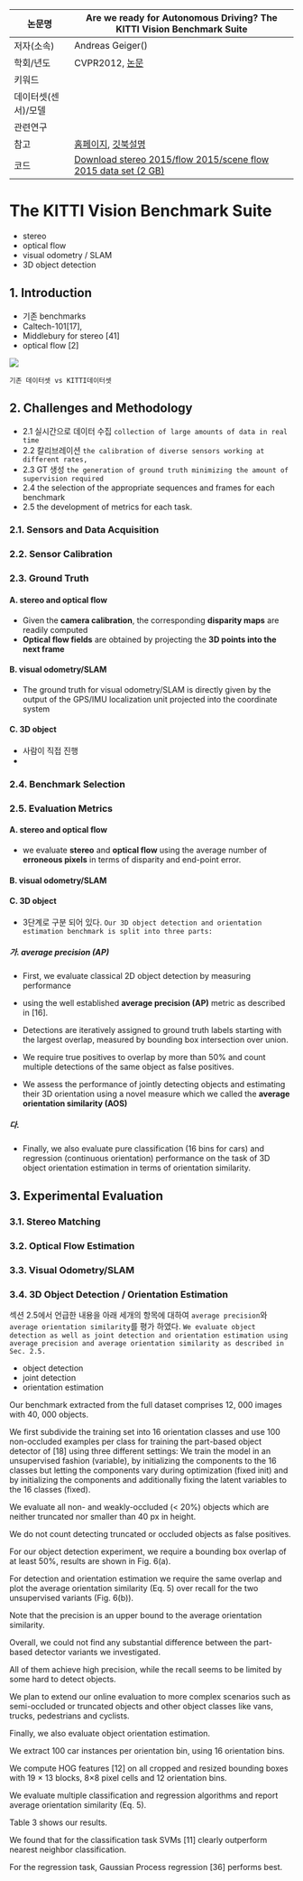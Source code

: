 |논문명 |Are we ready for Autonomous Driving? The KITTI Vision Benchmark Suite |
| --- | --- |
| 저자\(소속\) | Andreas Geiger\(\) |
| 학회/년도 | CVPR2012, [논문](http://www.cvlibs.net/publications/Geiger2012CVPR.pdf) |
| 키워드 | |
| 데이터셋(센서)/모델 | |
| 관련연구||
| 참고 |[홈페이지](http://www.cvlibs.net/datasets/kitti/), [깃북설명](https://github.com/hunjung-lim/awesome-vehicle-datasets/tree/master/vehicle/kitti) |
| 코드 |[Download stereo 2015/flow 2015/scene flow 2015 data set (2 GB)](http://kitti.is.tue.mpg.de/kitti/data_scene_flow.zip) |


# The KITTI Vision Benchmark Suite

- stereo
- optical flow
- visual odometry / SLAM
- 3D object detection



## 1. Introduction

- 기존 benchmarks
- Caltech-101[17],
- Middlebury for stereo [41]
- optical flow [2]

![](https://i.imgur.com/AdIrsHK.png)
```
기존 데이터셋 vs KITTI데이터셋
```

## 2. Challenges and Methodology

- 2.1 실시간으로 데이터 수집 `collection of large amounts of data in real time`
- 2.2 칼리브레이션 `the calibration of diverse sensors working at different rates,`
- 2.3 GT 생성 `the generation of ground truth minimizing the amount of supervision required`
- 2.4 the selection of the appropriate sequences and frames for each benchmark
- 2.5 the development of metrics for each task.

### 2.1. Sensors and Data Acquisition

### 2.2. Sensor Calibration

### 2.3. Ground Truth

#### A. stereo and optical flow
- Given the **camera calibration**, the corresponding **disparity maps** are readily computed
- **Optical flow fields** are obtained by projecting the **3D points into the next frame**

#### B. visual odometry/SLAM

- The ground truth for visual odometry/SLAM is directly given by the output of the GPS/IMU localization unit projected into the coordinate system

#### C. 3D object

- 사람이 직접 진행
-

### 2.4. Benchmark Selection

### 2.5. Evaluation Metrics


#### A. stereo and optical flow
- we evaluate **stereo** and **optical flow** using the average number of **erroneous pixels** in terms of disparity and end-point error.
#### B. visual odometry/SLAM

#### C. 3D object

- 3단계로 구분 되어 있다. `Our 3D object detection and orientation estimation benchmark is split into three parts: `

##### 가. average precision (AP)
- First, we evaluate classical 2D object detection by measuring performance
- using the well established **average precision (AP)** metric as described in [16].

- Detections are iteratively assigned to ground truth labels starting with the largest overlap, measured by bounding box intersection over union.

- We require true positives to overlap by more than 50% and count multiple detections of the same object as false positives.

- We assess the performance of jointly detecting objects and estimating their 3D orientation using a novel measure which we called the **average orientation similarity (AOS)**

##### 다.

- Finally, we also evaluate pure classification (16 bins for cars) and regression (continuous orientation) performance on the task of 3D object orientation estimation in terms of orientation similarity.

## 3. Experimental Evaluation

### 3.1. Stereo Matching

### 3.2. Optical Flow Estimation

### 3.3. Visual Odometry/SLAM

### 3.4. 3D Object Detection / Orientation Estimation

섹션 2.5에서 언급한 내용을 아래 세개의 항목에 대하여 `average precision`와 `average orientation similarity`를 평가 하였다. `We evaluate object detection as well as joint detection and orientation estimation using average precision and average orientation similarity as described in Sec. 2.5.`
- object detection 
- joint detection 
- orientation estimation


Our benchmark extracted from the full dataset comprises 12, 000 images with 40, 000 objects. 

We first subdivide the training set into 16 orientation classes and use 100 non-occluded examples per class for training the part-based object detector of [18] using three different settings: We train the model in an unsupervised fashion (variable), by initializing the components to the 16 classes but letting the components vary during optimization (fixed init) and by initializing the components and additionally fixing the latent variables to the 16 classes (fixed).


We evaluate all non- and weakly-occluded (< 20%) objects which are neither truncated nor smaller than 40 px in height. 

We do not count detecting truncated or occluded objects as false positives. 

For our object detection experiment, we require a bounding box overlap of at least 50%, results are shown in Fig. 6(a). 

For detection and orientation estimation we require the same overlap and plot the average orientation similarity (Eq. 5) over recall for the two unsupervised variants (Fig. 6(b)). 

Note that the precision is an upper bound to the average orientation similarity.

Overall, we could not find any substantial difference between the part-based detector variants we investigated. 

All of them achieve high precision, while the recall seems to be limited by some hard to detect objects. 

We plan to extend our online evaluation to more complex scenarios such as semi-occluded or truncated objects and other object classes
like vans, trucks, pedestrians and cyclists. 

Finally, we also evaluate object orientation estimation. 

We extract 100 car instances per orientation bin, using 16 orientation bins. 

We compute HOG features [12] on all cropped and resized bounding boxes with 19 × 13 blocks, 8×8 pixel cells and 12 orientation bins. 

We evaluate multiple classification and regression algorithms and report average orientation similarity (Eq. 5). 

Table 3 shows our results. 

We found that for the classification task SVMs [11] clearly outperform nearest neighbor classification. 

For the regression task, Gaussian Process regression [36] performs best.


